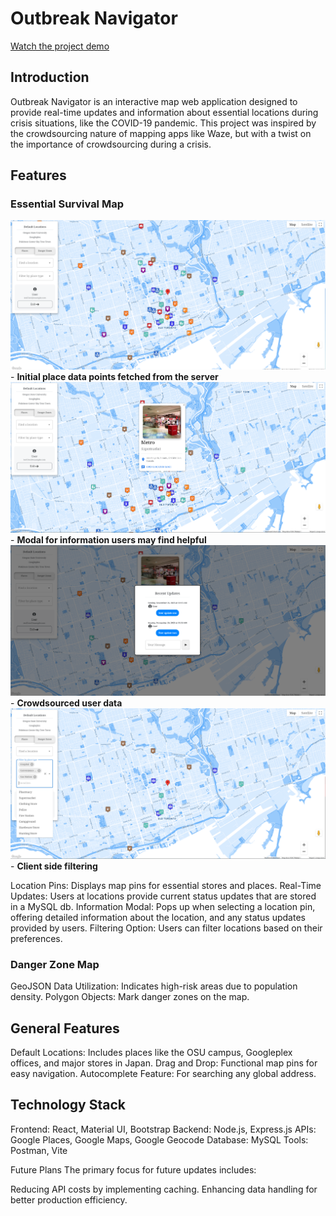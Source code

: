# Outbreak Navigator

[Watch the project demo](https://www.youtube.com/watch?v=o4-UrAI2y7U)

## Introduction

Outbreak Navigator is an interactive map web application designed to provide real-time updates and information about essential locations during crisis situations, like the COVID-19 pandemic. This project was inspired by the crowdsourcing nature of mapping apps like Waze, but with a twist on the importance of crowdsourcing during a crisis.

## Features

### Essential Survival Map

![Server side filtering](./gallery/essential-map.png) - **Initial place data points fetched from the server**  
![Useful information modal](./gallery/essential-modal.png) - **Modal for information users may find helpful**
![Crowdsourced user data](./gallery/user-updates.png) - **Crowdsourced user data**
![Client side filtering](./gallery/client-side-filtering.png) - **Client side filtering**

Location Pins: Displays map pins for essential stores and places.
Real-Time Updates: Users at locations provide current status updates that are stored in a MySQL db.
Information Modal: Pops up when selecting a location pin, offering detailed information about the location, and any status updates provided by users.
Filtering Option: Users can filter locations based on their preferences.

### Danger Zone Map

GeoJSON Data Utilization: Indicates high-risk areas due to population density.
Polygon Objects: Mark danger zones on the map.

## General Features

Default Locations: Includes places like the OSU campus, Googleplex offices, and major stores in Japan.
Drag and Drop: Functional map pins for easy navigation.
Autocomplete Feature: For searching any global address.

## Technology Stack

Frontend: React, Material UI, Bootstrap
Backend: Node.js, Express.js
APIs: Google Places, Google Maps, Google Geocode
Database: MySQL
Tools: Postman, Vite

Future Plans
The primary focus for future updates includes:

Reducing API costs by implementing caching.
Enhancing data handling for better production efficiency.
